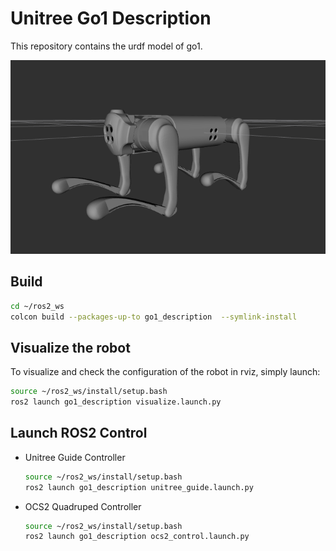 # Unitree Go1 Description
This repository contains the urdf model of go1.

![go1](../../../.images/go1.png)

## Build
```bash
cd ~/ros2_ws
colcon build --packages-up-to go1_description  --symlink-install
```

## Visualize the robot
To visualize and check the configuration of the robot in rviz, simply launch:
```bash
source ~/ros2_ws/install/setup.bash
ros2 launch go1_description visualize.launch.py
```

## Launch ROS2 Control
* Unitree Guide Controller
  ```bash
  source ~/ros2_ws/install/setup.bash
  ros2 launch go1_description unitree_guide.launch.py
  ```
* OCS2 Quadruped Controller
  ```bash
  source ~/ros2_ws/install/setup.bash
  ros2 launch go1_description ocs2_control.launch.py
  ```
